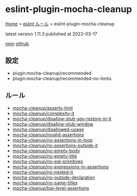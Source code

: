 # eslint-plugin-mocha-cleanup

[Home](../../index.md) >
[eslint ルール](../index.md) >
eslint-plugin-mocha-cleanup

latest version 1.11.3 published at 2022-03-17

[npm](https://www.npmjs.com/package/eslint-plugin-mocha-cleanup)
[github](https://github.com/onechiporenko/eslint-plugin-mocha-cleanup)

## 設定

- plugin:mocha-cleanup/recommended
- plugin:mocha-cleanup/recommended-no-limits

## ルール

- [mocha-cleanup/asserts-limit](./mocha-cleanup/asserts-limit.md)
- [mocha-cleanup/complexity-it](./mocha-cleanup/complexity-it.md)
- [mocha-cleanup/disallow-stub-spy-restore-in-it](./mocha-cleanup/disallow-stub-spy-restore-in-it.md)
- [mocha-cleanup/disallow-stub-window](./mocha-cleanup/disallow-stub-window.md)
- [mocha-cleanup/disallowed-usage](./mocha-cleanup/disallowed-usage.md)
- [mocha-cleanup/invalid-assertions](./mocha-cleanup/invalid-assertions.md)
- [mocha-cleanup/no-assertions-in-loop](./mocha-cleanup/no-assertions-in-loop.md)
- [mocha-cleanup/no-assertions-outside-it](./mocha-cleanup/no-assertions-outside-it.md)
- [mocha-cleanup/no-empty-body](./mocha-cleanup/no-empty-body.md)
- [mocha-cleanup/no-empty-title](./mocha-cleanup/no-empty-title.md)
- [mocha-cleanup/no-eql-primitives](./mocha-cleanup/no-eql-primitives.md)
- [mocha-cleanup/no-expressions-in-assertions](./mocha-cleanup/no-expressions-in-assertions.md)
- [mocha-cleanup/no-nested-it](./mocha-cleanup/no-nested-it.md)
- [mocha-cleanup/no-outside-declaration](./mocha-cleanup/no-outside-declaration.md)
- [mocha-cleanup/no-same-titles](./mocha-cleanup/no-same-titles.md)
- [mocha-cleanup/top-level-assertions](./mocha-cleanup/top-level-assertions.md)

